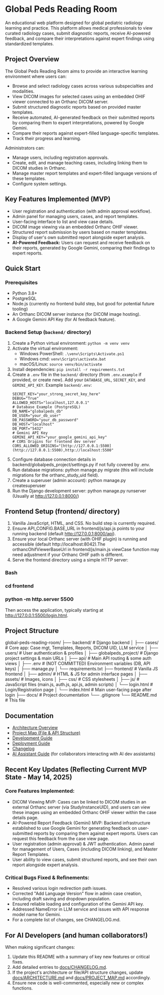 # Global Peds Reading Room

An educational web platform designed for global pediatric radiology learning and practice. This platform allows medical professionals to view curated radiology cases, submit diagnostic reports, receive AI-powered feedback, and compare their interpretations against expert findings using standardized templates.

## Project Overview

The Global Peds Reading Room aims to provide an interactive learning environment where users can:
- Browse and select radiology cases across various subspecialties and modalities.
- View DICOM images for selected cases using an embedded OHIF viewer connected to an Orthanc DICOM server.
- Submit structured diagnostic reports based on provided master templates.
- Receive automated, AI-generated feedback on their submitted reports by comparing them to expert interpretations, powered by Google Gemini.
- Compare their reports against expert-filled language-specific templates.
- Track their progress and learning.

Administrators can:
- Manage users, including registration approvals.
- Create, edit, and manage teaching cases, including linking them to DICOM studies in Orthanc.
- Manage master report templates and expert-filled language versions of these templates.
- Configure system settings.

## Key Features Implemented (MVP)
- User registration and authentication (with admin approval workflow).
- Admin panel for managing users, cases, and report templates.
- User-facing interface to list and view case details.
- DICOM image viewing via an embedded Orthanc OHIF viewer.
- Structured report submission by users based on master templates.
- Display of user's own submitted report alongside expert analysis.
- **AI-Powered Feedback:** Users can request and receive feedback on their reports, generated by Google Gemini, comparing their findings to expert reports.

## Quick Start

### Prerequisites
- Python 3.8+
- PostgreSQL
- Node.js (currently no frontend build step, but good for potential future tooling)
- An Orthanc DICOM server instance (for DICOM image hosting).
- A Google Gemini API Key (for AI feedback feature).

### Backend Setup (`backend/` directory)
1. Create a Python virtual environment: `python -m venv venv`
2. Activate the virtual environment:
   - Windows PowerShell: `.\venv\Scripts\Activate.ps1`
   - Windows cmd: `venv\Scripts\activate.bat`
   - macOS/Linux: `source venv/bin/activate`
3. Install dependencies: `pip install -r requirements.txt`
4. Create a `.env` file in the `backend/` directory (from `.env.example` if provided, or create new). Add your `DATABASE_URL`, `SECRET_KEY`, and `GEMINI_API_KEY`.
   Example `backend/.env`:
   ```env
   SECRET_KEY="your_strong_secret_key_here"
   DEBUG="True"
   ALLOWED_HOSTS="localhost,127.0.0.1"
   # Database Example (PostgreSQL)
   DB_NAME="globalpeds_db"
   DB_USER="your_db_user"
   DB_PASSWORD="your_db_password"
   DB_HOST="localhost"
   DB_PORT="5432"
   # Gemini API Key
   GEMINI_API_KEY="your_google_gemini_api_key"
   # CORS Origins for frontend dev server
   CORS_ALLOWED_ORIGINS="[http://127.0.0.1:5500](http://127.0.0.1:5500),http://localhost:5500"
5. Configure database connection details in backend/globalpeds_project/settings.py if not fully covered by .env.
6. Run database migrations: python manage.py migrate (this will include migrations for the orthanc_study_uid field).
7. Create a superuser (admin account): python manage.py createsuperuser
8. Run the Django development server: python manage.py runserver (Usually at http://127.0.0.1:8000/)
## Frontend Setup (frontend/ directory)
1. Vanilla JavaScript, HTML, and CSS. No build step is currently required.
2. Ensure API_CONFIG.BASE_URL in frontend/js/api.js points to your running backend (default http://127.0.0.1:8000/api).
3. Ensure your local Orthanc server (with OHIF plugin) is running and accessible (default http://localhost:8042).The orthancOhifViewerBaseUrl in frontend/js/main.js viewCase function may need adjustment if your Orthanc OHIF path is different.
4. Serve the frontend directory using a simple HTTP server:
### Bash
### cd frontend
### python -m http.server 5500 
Then access the application, typically starting at http://127.0.0.1:5500/login.html.

## Project Structure
global-peds-reading-room/
├── backend/                  # Django backend
│   ├── cases/                # Core app: Case mgt, Templates, Reports, DICOM UID, LLM service
│   ├── users/                # User authentication & profiles
│   ├── globalpeds_project/   # Django project settings & main URLs
│   ├── api/                  # Main API routing & some auth views
│   ├── .env                  # (NOT COMMITTED) Environment variables (DB, API keys)
│   ├── manage.py
│   └── requirements.txt
├── frontend/                 # Vanilla JS frontend
│   ├── admin/                # HTML & JS for admin interface pages
│   ├── assets/               # Images, icons
│   ├── css/                  # CSS stylesheets
│   ├── js/                   # JavaScript files (main.js, auth.js, api.js, admin scripts)
│   └── login.html            # Login/Registration page
│   └── index.html            # Main user-facing page after login
├── docs/                     # Project documentation
└── .gitignore
└── README.md                 # This file

## Documentation
- [Architecture Overview](docs/ARCHITECTURE.md)
- [Project Map (File & API Structure)](docs/PROJECT_MAP.md)
- [Development Guide](docs/DEVELOPMENT.md)
- [Deployment Guide](docs/DEPLOYMENT.md)
- [Changelog](docs/CHANGELOG.md)
- [AI Assistant Guide](docs/AI_GUIDE.md) (for collaborators interacting with AI dev assistants)

## Recent Key Updates (Reflecting Current MVP State - May 14, 2025)
### Core Features Implemented:
- DICOM Viewing MVP: Cases can be linked to DICOM studies in an external Orthanc server (via StudyInstanceUID), and users can view these images using an embedded Orthanc OHIF viewer within the case details page.
- AI-Powered Report Feedback (Gemini) MVP: Backend infrastructure established to use Google Gemini for generating feedback on user-submitted reports by comparing them against expert reports. Users can request this feedback from the case view page.
- User registration (admin approval) & JWT authentication.
Admin panel for management of Users, Cases (including DICOM linking), and Master Report Templates.
- User ability to view cases, submit structured reports, and see their own report alongside expert analysis.
### Critical Bugs Fixed & Refinements:
- Resolved various login redirection path issues.
- Corrected "Add Language Version" flow in admin case creation, including draft saving and dropdown population.
- Ensured reliable loading and configuration of the Gemini API key.
- Addressed NameError in LLM service and issues with API response model name for Gemini.
- For a complete list of changes, see CHANGELOG.md.

## For AI Developers (and human collaborators!)
When making significant changes:
1. Update this README with a summary of key new features or critical fixes.
2. Add detailed entries to [docs/CHANGELOG.md](docs/CHANGELOG.md).
3. If the project's architecture or file/API structure changes, update [docs/ARCHITECTURE.md](docs/ARCHITECTURE.md) and [docs/PROJECT_MAP.md](docs/PROJECT_MAP.md) accordingly.
4. Ensure new code is well-commented, especially new or complex functions.
